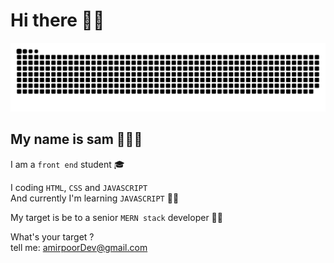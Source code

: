 # Hi there 👋🏻

<picture>
  <source
    media="(prefers-color-scheme: dark)"
    srcset="https://raw.githubusercontent.com/platane/snk/output/github-contribution-grid-snake-dark.svg"
  />
  <source
    media="(prefers-color-scheme: light)"
    srcset="https://raw.githubusercontent.com/platane/snk/output/github-contribution-grid-snake.svg"
  />
  <img
    alt="github contribution grid snake animation"
    src="https://raw.githubusercontent.com/platane/snk/output/github-contribution-grid-snake.svg"
  />
</picture>

## My name is sam 👨🏻‍💻

I am a `front end` student 🎓

I coding `HTML`, `CSS` and `JAVASCRIPT`
<br/>
And currently I'm learning `JAVASCRIPT` ✌🏻

My target is be to a senior `MERN stack` developer 💪🏻

What's your target ?
<br />
tell me: <a href="mailto:AmirpoorDev@gmail.com">amirpoorDev@gmail.com</a>
